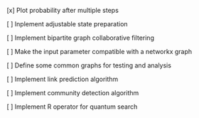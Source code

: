 [x] Plot probability after multiple steps

[ ] Inplement adjustable state preparation

[ ] Implement bipartite graph collaborative filtering

[ ] Make the input parameter compatible with a networkx graph

[ ] Define some common graphs for testing and analysis

[ ] Implement link prediction algorithm

[ ] Implement community detection algorithm

[ ] Implement R operator for quantum search